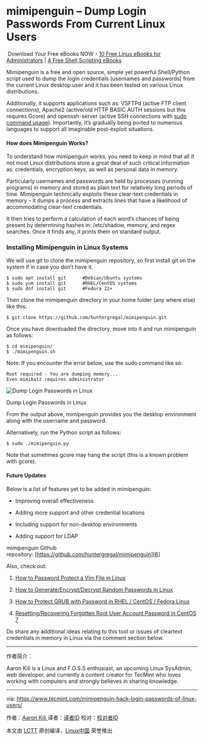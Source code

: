 mimipenguin – Dump Login Passwords From Current Linux Users
============================================================

 Download Your Free eBooks NOW - [10 Free Linux eBooks for Administrators][8] | [4 Free Shell Scripting eBooks][9]

Mimipenguin is a free and open source, simple yet powerful Shell/Python script used to dump the login credentials (usernames and passwords) from the current Linux desktop user and it has been tested on various Linux distributions.

Additionally, it supports applications such as: VSFTPd (active FTP client connections), Apache2 (active/old HTTP BASIC AUTH sessions but this requires Gcore) and openssh-server (active SSH connections with [sudo command usage][5]). Importantly, it’s gradually being ported to numerous languages to support all imaginable post-exploit situations.

#### How does Mimipenguin Works?

To understand how mimipenguin works, you need to keep in mind that all if not most Linux distributions store a great deal of such critical information as: credentials, encryption keys, as well as personal data in memory.

Particularly usernames and passwords are held by processes (running programs) in memory and stored as plain text for relatively long periods of time. Mimipenguin technically exploits these clear-text credentials in memory – it dumps a process and extracts lines that have a likelihood of accommodating clear-text credentials.

It then tries to perform a calculation of each word’s chances of being present by determining hashes in: /etc/shadow, memory, and regex searches. Once it finds any, it prints them on standard output.

### Installing Mimipenguin in Linux Systems

We will use git to clone the mimipenguin repository, so first install git on the system if in case you don’t have it.

```
$ sudo apt install git 		#Debian/Ubuntu systems
$ sudo yum install git		#RHEL/CentOS systems
$ sudo dnf install git		#Fedora 22+
```

Then clone the mimipenguin directory in your home folder (any where else) like this:

```
$ git clone https://github.com/huntergregal/mimipenguin.git
```

Once you have downloaded the directory, move into it and run mimipenguin as follows:

```
$ cd mimipenguin/
$ ./mimipenguin.sh 
```

Note: If you encounter the error below, use the sudo command like so:

```
Root required - You are dumping memory...
Even mimikatz requires administrator
```

![Dump Login Passwords in Linux](https://www.tecmint.com/wp-content/uploads/2017/06/Dump-Login-Passwords-in-Linux.png)

Dump Login Passwords in Linux

From the output above, mimipenguin provides you the desktop environment along with the username and password.

Alternatively, run the Python script as follows:

```
$ sudo ./mimipenguin.py
```

Note that sometimes gcore may hang the script (this is a known problem with gcore).

#### Future Updates

Below is a list of features yet to be added in mimipenguin:

*   Improving overall effectiveness

*   Adding more support and other credential locations

*   Including support for non-desktop environments

*   Adding support for LDAP

mimipenguin Github repository: [https://github.com/huntergregal/mimipenguin][6]

Also, check out:

1.  [How to Password Protect a Vim File in Linux][1]

2.  [How to Generate/Encrypt/Decrypt Random Passwords in Linux][2]

3.  [How to Protect GRUB with Password in RHEL / CentOS / Fedora Linux][3]

4.  [Resetting/Recovering Forgotten Root User Account Password in CentOS 7][4]

Do share any additional ideas relating to this tool or issues of cleartext credentials in memory in Linux via the comment section below.

--------------------------------------------------------------------------------

作者简介：

Aaron Kili is a Linux and F.O.S.S enthusiast, an upcoming Linux SysAdmin, web developer, and currently a content creator for TecMint who loves working with computers and strongly believes in sharing knowledge.

-------------

via: https://www.tecmint.com/mimipenguin-hack-login-passwords-of-linux-users/

作者：[Aaron Kili ][a]
译者：[译者ID](https://github.com/译者ID)
校对：[校对者ID](https://github.com/校对者ID)

本文由 [LCTT](https://github.com/LCTT/TranslateProject) 原创编译，[Linux中国](https://linux.cn/) 荣誉推出

[a]:https://www.tecmint.com/author/aaronkili/
[1]:https://www.tecmint.com/password-protect-vim-file-in-linux/
[2]:https://www.tecmint.com/generate-encrypt-decrypt-random-passwords-in-linux/
[3]:https://www.tecmint.com/password-protect-grub-in-linux/
[4]:https://www.tecmint.com/reset-forgotten-root-password-in-centos-7-rhel-7/
[5]:https://www.tecmint.com/sudoers-configurations-for-setting-sudo-in-linux/
[6]:https://github.com/huntergregal/mimipenguin
[7]:https://www.tecmint.com/author/aaronkili/
[8]:https://www.tecmint.com/10-useful-free-linux-ebooks-for-newbies-and-administrators/
[9]:https://www.tecmint.com/free-linux-shell-scripting-books/
